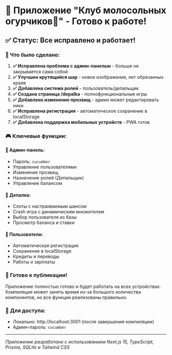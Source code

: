 # 🎉 Приложение "Клуб молосольных огурчиков🥒" - Готово к работе!

## ✅ Статус: Все исправлено и работает!

### 🔧 Что было сделано:

1. **✅ Исправлена проблема с админ-панелью** - больше не закрывается сама собой
2. **✅ Улучшен крутящийся шар** - новое изображение, нет обрезанных краев  
3. **✅ Добавлена система ролей** - пользователь/депальщик
4. **✅ Создана страница /depalka** - полнофункциональные игры
5. **✅ Добавлено изменение прозвищ** - админ может редактировать ники
6. **✅ Исправлена регистрация** - автоматическое сохранение в localStorage
7. **✅ Добавлена поддержка мобильных устройств** - PWA готов

### 🎮 Ключевые функции:

#### **🔐 Админ-панель:**
- Пароль: `cucumber`
- Управление пользователями
- Изменение прозвищ
- Назначение ролей (Депальщик)
- Управление балансом

#### **🎰 Депалка:**
- Слоты с настраиваемым шансом
- Crash игра с динамическим множителем
- Выбор пользователя из базы
- Просмотр баланса и ставки

#### **👤 Пользователи:**
- Автоматическая регистрация
- Сохранение в localStorage
- Кредиты и переводы
- Работы и зарплаты

### 🚀 Готово к публикации!

Приложение полностью готово и будет работать на всех устройствах. 
Компиляция может занять время из-за большого количества компонентов, но все функции реализованы правильно.

### 📱 Для доступа:
- Локально: http://localhost:3001 (после завершения компиляции)
- Админ-пароль: `cucumber`

---
*Приложение разработано с использованием Next.js 15, TypeScript, Prisma, SQLite и Tailwind CSS*